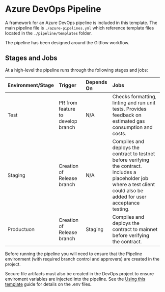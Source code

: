 # **Azure DevOps Pipeline**

A framework for an Azure DevOps pipeline is included in this template.  The main pipeline file is `./azure-pipelines.yml` which reference template files located in the `./pipeline/templates` folder.

The pipeline has been designed around the Gitflow workflow.

## **Stages and Jobs**
At a high-level the pipeline runs through the following stages and jobs:


| Environment/Stage | Trigger | Depends On | Jobs |
|:-----------|:-----------|:-----------|:-----------|
| Test | PR from feature to develop branch | N/A | Checks formatting, linting and run unit tests.  Provides feedback on estimated gas consumption and costs. |
| Staging | Creation of Release branch | N/A | Compiles and deploys the contract to testnet before verifying the contract.  Includes a placeholder job where a test client could also be added for user acceptance testing. |
| Productuon | Creation of Release branch | Staging | Compiles and deploys the contract to mainnet before verifying the contract. |

Before running the pipeline you will need to ensure that the Pipeline environment (with required branch control and approvers) are created in the project.

Secure file artifacts must also be created in the DevOps project to ensure enviroment variables are injected into the pipeline.  See the [Using this template](./USING_THIS_TEMPLATE.md) guide for details on the .env files.

